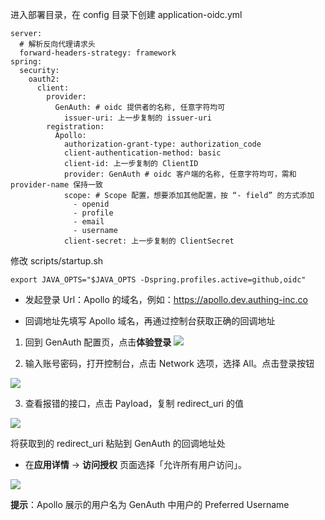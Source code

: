 <IntegrationDetailCard :title="`配置 Apollo`">

进入部署目录，在 config 目录下创建 application-oidc.yml

```
server:
  # 解析反向代理请求头
  forward-headers-strategy: framework
spring:
  security:
    oauth2:
      client:
        provider:
          GenAuth: # oidc 提供者的名称, 任意字符均可
            issuer-uri: 上一步复制的 issuer-uri
        registration:
          Apollo:
            authorization-grant-type: authorization_code
            client-authentication-method: basic
            client-id: 上一步复制的 ClientID
            provider: GenAuth # oidc 客户端的名称, 任意字符均可，需和 provider-name 保持一致
            scope: # Scope 配置，想要添加其他配置，按 “- field” 的方式添加
              - openid
              - profile
              - email
              - username
            client-secret: 上一步复制的 ClientSecret
```

修改 scripts/startup.sh

```
export JAVA_OPTS="$JAVA_OPTS -Dspring.profiles.active=github,oidc"
```

- 发起登录 Url：Apollo 的域名，例如：https://apollo.dev.authing-inc.co

- 回调地址先填写 Apollo 域名，再通过控制台获取正确的回调地址

1. 回到 GenAuth 配置页，点击**体验登录**
   ![](~@imagesZhCn/integration/apollo/2-2.png)

2. 输入账号密码，打开控制台，点击 Network 选项，选择 All。点击登录按钮

![](~@imagesZhCn/integration/apollo/2-3.png)

3. 查看报错的接口，点击 Payload，复制 redirect_uri 的值

![](~@imagesZhCn/integration/apollo/2-4.png)

将获取到的 redirect_uri 粘贴到 GenAuth 的回调地址处

- 在**应用详情** -> **访问授权** 页面选择「允许所有用户访问」。

![](~@imagesZhCn/integration/apollo/2-1.png)

**提示**：Apollo 展示的用户名为 GenAuth 中用户的 Preferred Username

</IntegrationDetailCard>
